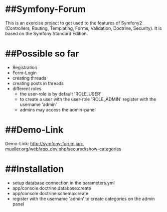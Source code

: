 ##Symfony-Forum
========================

This is an exercise project to get used to the features of Symfony2 (Controllers, Routing, Templating, Forms, Validation, Doctrine, Security).
It is based on the Symfony Standard Edition.

##Possible so far
========================

* Registration
* Form-Login
* creating threads
* creating posts in threads
* different roles
    * the user-role is by default 'ROLE_USER'
    * to create a user with the user-role 'ROLE_ADMIN' register with the username 'admin'
    * admins may access the admin-panel


##Demo-Link
========================
Demo-Link: http://symfony-forum.jan-mueller.org/web/app_dev.php/secured/show-categories

##Installation
========================
* setup database connection in the parameters.yml
* app/console doctrine:database:create
* app/console doctrine:schema:create
* register with the username 'admin' to create categories on the admin panel
